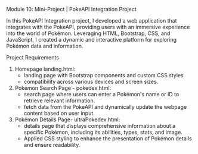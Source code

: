 Module 10: Mini-Project | PokeAPI Integration Project

In this PokeAPI Integration project, I developed a web application that integrates with the PokeAPI, providing users with an immersive experience into the world of Pokémon. Leveraging HTML, Bootstrap, CSS, and JavaScript, I created a dynamic and interactive platform for exploring Pokémon data and information.

Project Requirements

1. Homepage landing.html:
    - landing page with Bootstrap components and custom CSS styles
    - compatibility across various devices and screen sizes.
2. Pokémon Search Page - pokedex.html:
    - search page where users can enter a Pokémon's name or ID to retrieve relevant information.
    - fetch data from the PokeAPI and dynamically update the webpage content based on user input.
3. Pokémon Details Page- ultraPokedex.html:
    - details page that displays comprehensive information about a specific Pokémon, including its abilities, types, stats, and image.
    - Applied CSS styling to enhance the presentation of Pokémon details and ensure readability.